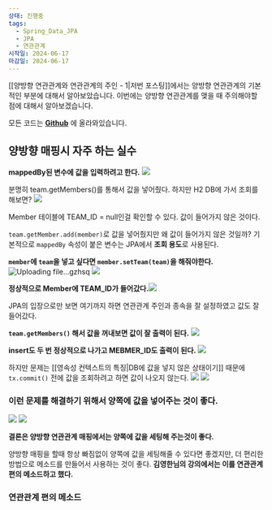 ```yaml
---
상태: 진행중
tags:
  - Spring_Data_JPA
  - JPA
  - 연관관계
시작일: 2024-06-17
마감일: 2024-06-17
---
```

[[양방향 연관관계와 연관관계의 주인 - 1|저번 포스팅]]에서는 양방향 연관관계의 기본적인 부분에 대해서 알아보았습니다.
이번에는 양방향 연관관계를 맺을 때 주의해야할 점에 대해서 알아보겠습니다.

모든 코드는 **[Github](https://github.com/SooowanLee/ex1-hello-jpa)** 에 올라와있습니다.

## 양방향 매핑시 자주 하는 실수
**mappedBy된 변수에 값을 입력하려고 한다.**
![](https://i.imgur.com/YrDWqd9.png)

분명히  team.getMembers()를 통해서 값을 넣어줬다. 하지만 H2 DB에 가서 조회를  해보면?
![](https://i.imgur.com/NTdgupX.png)

Member 테이블에 TEAM_ID = null인걸 확인할 수 있다. 값이 들어가지 않은 것이다.

`team.getMember.add(member)`로 값을 넣어줬지만 왜 값이 들어가지 않은 것일까?
기본적으로 `mappedBy` 속성이 붙은 변수는 JPA에서 **조회 용도**로 사용된다.

**`member`에 `team`을 넣고 싶다면 `member.setTeam(team)`을 해줘야한다.**
![Uploading file...gzhsq]()
![](https://i.imgur.com/OM6NaHG.png)

**정상적으로 Member에 TEAM_ID가 들어갔다.**![](https://i.imgur.com/EBJOowd.png)

JPA의 입장으로만 보면 여기까지 하면 연관관계 주인과 종속을 잘 설정하였고 값도 잘 들어갔다.

**`team.getMembers()` 해서 값을 꺼내보면 값이 잘 출력이 된다.**
![](https://i.imgur.com/C7ch5hu.png)

**insert도 두 번 정상적으로 나가고 MEBMER_ID도 출력이 된다.**
![](https://i.imgur.com/kWD8fjK.png)

하지만 문제는 [[영속성 컨텍스트의 특징|DB에 값을 넣지 않은 상태이기]] 때문에 `tx.commit()` 전에 값을 조회하려고 하면 값이 나오지 않는다.
![](https://i.imgur.com/QgKuOgs.png)
![](https://i.imgur.com/boq7LoY.png)

### **이런 문제를 해결하기 위해서 양쪽에 값을 넣어주는 것이 좋다.**
![](https://i.imgur.com/l7hIIjX.png)
![](https://i.imgur.com/bNvysjq.png)

**결론은 양방향 연관관계 매핑에서는 양쪽에 값을 세팅해 주는것이 좋다.**

양방향 매핑을 할때 항상 빠짐없이 양쪽에 값을 세팅해줄 수 있다면 좋겠지만, 더 편리한 방법으로 메소드를 만들어서 사용하는 것이 좋다.
**김영한님의 강의에서는 이를 연관관계 편의 메소드하고 했다.**

### 연관관계 편의 메소드

